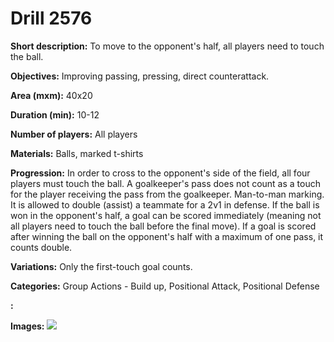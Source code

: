 # Drill 2576

**Short description:**
To move to the opponent's half, all players need to touch the ball.

**Objectives:**
Improving passing, pressing, direct counterattack.

**Area (mxm):**
40x20

**Duration (min):**
10-12

**Number of players:**
All players

**Materials:**
Balls, marked t-shirts

**Progression:**
In order to cross to the opponent's side of the field, all four players must touch the ball. A goalkeeper's pass does not count as a touch for the player receiving the pass from the goalkeeper. Man-to-man marking. It is allowed to double (assist) a teammate for a 2v1 in defense. If the ball is won in the opponent's half, a goal can be scored immediately (meaning not all players need to touch the ball before the final move). If a goal is scored after winning the ball on the opponent's half with a maximum of one pass, it counts double.

**Variations:**
Only the first-touch goal counts.

**Categories:**
Group Actions - Build up, Positional Attack, Positional Defense

**:**


**Images:**
![](https://www.coachingfutsal.com/\images\2e0d79af-019f-4bbf-833d-850b082b3919_307.png)

